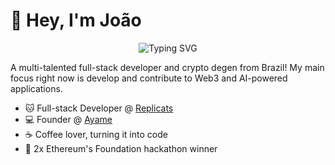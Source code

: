 # 👋 Hey, I'm João

<div align="center">
  <img src="https://readme-typing-svg.herokuapp.com?font=Fira+Code&pause=1000&color=008000&center=true&vCenter=true&width=435&lines=Full-stack+Developer;AI+Engineer;Web3+Engineer;Technopreneur" alt="Typing SVG" />
</div>

A multi-talented full-stack developer and crypto degen from Brazil! My main focus right now is develop and contribute to Web3 and AI-powered applications.

- 🐱 Full-stack Developer @ [Replicats](https://www.replicats.ai/)
- 💻 Founder @ [Ayame](https://www.ayame.live/)
- ☕ Coffee lover, turning it into code
- 🎯 2x Ethereum's Foundation hackathon winner
